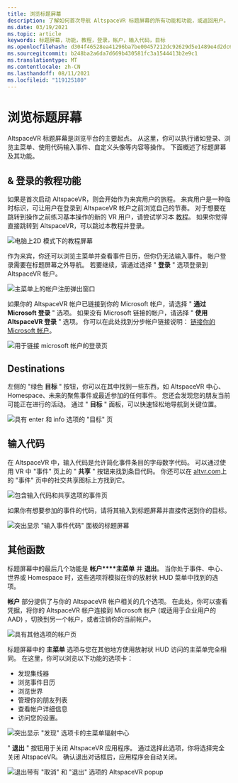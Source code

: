 ```yaml
---
title: 浏览标题屏幕
description: 了解如何首次导航 AltspaceVR 标题屏幕的所有功能和功能，或返回用户。
ms.date: 03/19/2021
ms.topic: article
keywords: 标题屏幕，功能，教程，登录，帐户，输入代码，目标
ms.openlocfilehash: d304f46528ea41296ba7be00457212dc92629d5e1489e4d2dc656622f2a584e3
ms.sourcegitcommit: b248ba2a6da7d669b430581fc3a1544413b2e9c1
ms.translationtype: MT
ms.contentlocale: zh-CN
ms.lasthandoff: 08/11/2021
ms.locfileid: "119125180"
---
```

# <a name="exploring-the-title-screen"></a>浏览标题屏幕

AltspaceVR 标题屏幕是浏览平台的主要起点。 从这里，你可以执行诸如登录、浏览主菜单、使用代码输入事件、自定义头像等内容等操作。 下面概述了标题屏幕及其功能。 

## <a name="tutorial-features--login"></a>& 登录的教程功能 

如果是首次启动 AltspaceVR，则会开始作为来宾用户的旅程。 来宾用户是一种临时标识，可让用户在登录到 AltspaceVR 帐户之前浏览自己的节奏。 对于想要在跳转到操作之前练习基本操作的新的 VR 用户，请尝试学习本 [教程](../tutorials/host-tools-overview.md)。 如果你觉得直接跳转到 AltspaceVR，可以跳过本教程并登录。 

![电脑上2D 模式下的教程屏幕](images/title-screen-01.png)

作为来宾，你还可以浏览主菜单并查看事件日历，但你仍无法输入事件。 帐户登录需要在标题屏幕之外导航。 若要继续，请通过选择 " **登录** " 选项登录到 AltspaceVR 帐户。 

![主菜单上的帐户注册弹出窗口](images/title-screen-03.png)

如果你的 AltspaceVR 帐户已链接到你的 Microsoft 帐户，请选择 " **通过 Microsoft 登录** " 选项。 如果没有 Microsoft 链接的帐户，请选择 " **使用 AltspaceVR 登录** " 选项。 你可以在此处找到分步帐户链接说明： [链接你的 Microsoft 帐户](../getting-started/linking-microsoft-account.md)。 

![用于链接 microsoft 帐户的登录页](images/title-screen-02.png)

## <a name="destinations"></a>Destinations 

左侧的 "绿色 **目标** " 按钮，你可以在其中找到一些东西，如 AltspaceVR 中心、Homespace、未来的聚焦事件或最近参加的任何事件。 您还会发现您的朋友当前可能正在进行的活动。 通过 " **目标** " 面板，可以快速轻松地导航到关键位置。 

![具有 enter 和 info 选项的 "目标" 页](images/title-screen-04.png)

## <a name="entry-code"></a>输入代码 

在 AltspaceVR 中，输入代码是允许简化事件条目的字母数字代码。 可以通过使用 VR 中 "事件" 页上的 " **共享** " 按钮来找到条目代码。 你还可以在 [altvr.com](https://altvr.com)上的 "事件" 页中的社交共享图标上方找到它。 

![包含输入代码和共享选项的事件页](images/title-screen-05.png)

如果你有想要参加的事件的代码，请将其输入到标题屏幕并直接传送到你的目标。  

![突出显示 "输入事件代码" 面板的标题屏幕](images/title-screen-06.png)

## <a name="other-functions"></a>其他函数 

标题屏幕中的最后几个功能是 **帐户****主菜单** 并 **退出**。 当你处于事件、中心、世界或 Homespace 时，这些选项将模拟在你的放射状 HUD 菜单中找到的选项。 

**帐户** 部分提供了与你的 AltspaceVR 帐户相关的几个选项。 在此处，你可以查看凭据，将你的 AltspaceVR 帐户连接到 Microsoft 帐户 (或适用于企业用户的 AAD) ，切换到另一个帐户，或者注销你的当前帐户。 

![具有其他选项的帐户页](images/title-screen-07.png)

标题屏幕中的 **主菜单** 选项与您在其他地方使用放射状 HUD 访问的主菜单完全相同。 在这里，你可以浏览以下功能的选项卡：

* 发现集线器
* 浏览事件日历
* 浏览世界
* 管理你的朋友列表
* 查看帐户详细信息
* 访问您的设置。

![突出显示 "发现" 选项卡的主菜单辐射中心](images/title-screen-08.png)

" **退出** " 按钮用于关闭 AltspaceVR 应用程序。 通过选择此选项，你将选择完全关闭 AltspaceVR。 确认退出对话框后，应用程序会自动关闭。 

![退出带有 "取消" 和 "退出" 选项的 AltspaceVR popup](images/title-screen-09.png)